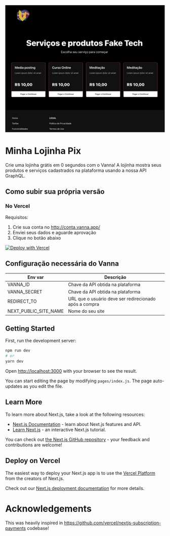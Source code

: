 <p align="center">
  <img src="./screenshot.png" /> 
  <br />
</p>

# Minha Lojinha Pix

Crie uma lojinha grátis em 0 segundos com o Vanna!
A lojinha mostra seus produtos e serviços cadastrados na plataforma usando a nossa API GraphQL.

## Como subir sua própria versão

### No Vercel

Requisitos:
1. Crie sua conta no http://conta.vanna.app/
1. Enviei seus dados e aguarde aprovação
1. Clique no botão abaixo

[![Deploy with Vercel](https://vercel.com/button)](https://vercel.com/new/clone?repository-url=https%3A%2F%2Fgithub.com%2FAstrocoders%2Fvanna-calendly-charge-redirect&env=API_KEY_ID,API_KEY_SECRET&envDescription=API_KEY_ID%2CAPI_KEY_SECRET&envLink=https%3A%2F%2Fbeta.vanna.app%2Fintegracoes&project-name=vanna-calendly&repo-name=vanna-calendly)

## Configuração necessária do Vanna

| Env var | Descrição |
| ------- | ------- |
| VANNA_ID | Chave da API obtida na plataforma |
| VANNA_SECRET | Chave da API obtida na plataforma |
| REDIRECT_TO | URL que o usuário deve ser redirecionado após a compra |
| NEXT_PUBLIC_SITE_NAME | Nome do seu site |

## Getting Started

First, run the development server:

```bash
npm run dev
# or
yarn dev
```

Open [http://localhost:3000](http://localhost:3000) with your browser to see the result.

You can start editing the page by modifying `pages/index.js`. The page auto-updates as you edit the file.

## Learn More

To learn more about Next.js, take a look at the following resources:

- [Next.js Documentation](https://nextjs.org/docs) - learn about Next.js features and API.
- [Learn Next.js](https://nextjs.org/learn) - an interactive Next.js tutorial.

You can check out [the Next.js GitHub repository](https://github.com/vercel/next.js/) - your feedback and contributions are welcome!

## Deploy on Vercel

The easiest way to deploy your Next.js app is to use the [Vercel Platform](https://vercel.com/import?utm_medium=default-template&filter=next.js&utm_source=create-next-app&utm_campaign=create-next-app-readme) from the creators of Next.js.

Check out our [Next.js deployment documentation](https://nextjs.org/docs/deployment) for more details.

# Acknowledgements

This was heavily inspired in https://github.com/vercel/nextjs-subscription-payments codebase!
